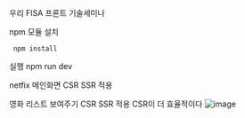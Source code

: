 우리 FISA  프론트 기술세미나

npm 모듈 설치


     npm install
     
실행
     npm run dev


netfix 메인화면 CSR SSR 적용


영화 리스트 보여주기 CSR SSR 적용
CSR이 더 효율적이다
![image](https://github.com/user-attachments/assets/92005536-1b86-4502-9186-27d272e6be19)


